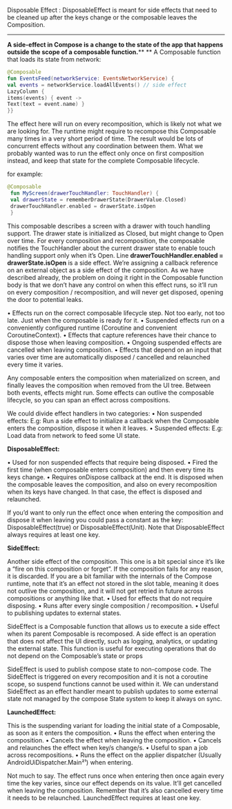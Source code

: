 

Disposable Effect :
DisposableEffect is meant for side effects that need to be cleaned up after the keys change or the composable leaves the Composition.



---
 
 **A side-effect in Compose is a change to the state of the app that happens outside the scope of a composable function.**** 
 **
 A Composable function that loads its state from network:
 ```kotlin
 @Composable
 fun EventsFeed(networkService: EventsNetworkService) {
 val events = networkService.loadAllEvents() // side effect
LazyColumn {
 items(events) { event ->
Text(text = event.name) }
 }}
```
The effect here will run on every recomposition, which is likely not what we are looking for. The runtime might require to recompose this Composable many times in a very short period of time. The result would be lots of concurrent effects without any coordination between them.
What we probably wanted was to run the effect only once on first composition instead, and keep that state for the complete Composable lifecycle.

for example:
```kotlin
@Composable
 fun MyScreen(drawerTouchHandler: TouchHandler) {
 val drawerState = rememberDrawerState(DrawerValue.Closed)
 drawerTouchHandler.enabled = drawerState.isOpen
 }

```
This composable describes a screen with a drawer with touch handling support. The drawer state is initialized as Closed, but might change to Open over time. 
For every composition and recomposition, the composable notifies the TouchHandler about the current drawer state to enable touch handling support only when it’s Open.
Line **drawerTouchHandler.enabled = drawerState.isOpen** is a side effect.
We’re assigning a callback reference on an external object as a side effect of the composition.
As we have described already, the problem on doing it right in the Composable function body is that we don’t have any control on when this effect runs, so it’ll run on every composition / recomposition,
and will never get disposed, opening the door to potential leaks.

• Effects run on the correct composable lifecycle step. Not too early, not too late. Just when the composable is ready for it.
• Suspended effects run on a conveniently configured runtime (Coroutine and convenient CoroutineContext).
• Effects that capture references have their chance to dispose those when leaving composition.
• Ongoing suspended effects are cancelled when leaving composition.
• Effects that depend on an input that varies over time are automatically disposed / cancelled and relaunched every time it varies.



Any composable enters the composition when materialized on screen, and finally leaves the composition when removed from the UI tree. Between both events, effects might run.
Some effects can outlive the composable lifecycle, so you can span an effect across compositions.

We could divide effect handlers in two categories:
• Non suspended effects: E.g: Run a side effect to initialize a callback when the Composable enters the composition, dispose it when it leaves.
• Suspended effects: E.g: Load data from network to feed some UI state.

**DisposableEffect:**

• Used for non suspended effects that require being disposed.
• Fired the first time (when composable enters composition) and then every time its keys change.
• Requires onDispose callback at the end. It is disposed when the composable leaves the composition, and also on every recomposition when its keys have changed. In that case, the effect is disposed and relaunched.

If you’d want to only run the effect once when entering the composition and dispose it when leaving you could pass a constant as the key: DisposableEffect(true) or DisposableEffect(Unit).
Note that DisposableEffect always requires at least one key.

**SideEffect:**

Another side effect of the composition. This one is a bit special since it’s like a “fire on this composition or forget”. If the composition fails for any reason, it is discarded. If you are a bit familiar with the internals of the Compose runtime, note that it’s an effect not stored
in the slot table, meaning it does not outlive the composition, and it will not get retried in future across compositions or anything like that.
• Used for effects that do not require disposing.
• Runs after every single composition / recomposition.
• Useful to publishing updates to external states.

SideEffect is a Composable function that allows us to execute a side effect when its parent Composable is recomposed. A side effect is an operation that does not affect the UI directly, such as logging, analytics, or updating the external state. This function is useful for executing operations that do not depend on the Composable’s state or props

SideEffect is used to publish compose state to non-compose code. The SideEffect is triggered on every recomposition and it is not a coroutine scope, so suspend functions cannot be used within it.
We can understand SideEffect as an effect handler meant to publish updates to some external state not managed by the compose State system to keep it always on sync.


**LaunchedEffect:**

This is the suspending variant for loading the initial state of a Composable, as soon as it enters the composition.
• Runs the effect when entering the composition.
• Cancels the effect when leaving the composition.
• Cancels and relaunches the effect when key/s change/s.
• Useful to span a job across recompositions.
• Runs the effect on the applier dispatcher (Usually AndroidUiDispatcher.Main²¹) when entering.

Not much to say. The effect runs once when entering then once again every time the key varies, since our effect depends on its value. It’ll get cancelled when leaving the composition.
Remember that it’s also cancelled every time it needs to be relaunched. LaunchedEffect requires at least one key.
